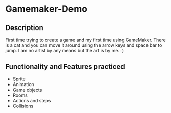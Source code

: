 ﻿# Gamemaker-Demo

## Description
First time trying to create a game and my first time using GameMaker. 
There is a cat and you can move it around using the arrow keys and space bar to jump. 
I am no artist by any means but the art is by me. :)

## Functionality and Features practiced
* Sprite
* Animation
* Game objects
* Rooms
* Actions and steps
* Collisions

